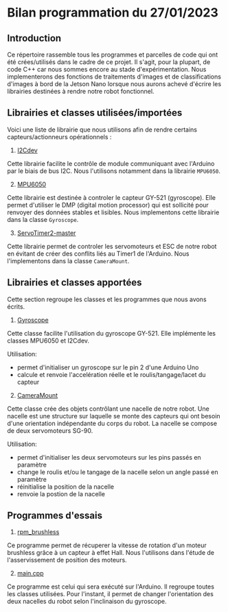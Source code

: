 # Bilan programmation du 27/01/2023

## Introduction

Ce répertoire rassemble tous les programmes et parcelles de code qui ont été crées/utilisés dans le cadre de ce projet.
Il s'agit, pour la plupart, de code C++ car nous sommes encore au stade d'expérimentation. 
Nous implementerons des fonctions de traitements d'images et de classifications d'images à bord de la Jetson Nano lorsque nous aurons achevé d'écrire les librairies destinées à rendre notre robot fonctionnel.

## Librairies et classes utilisées/importées

Voici une liste de librairie que nous utilisons afin de rendre certains capteurs/actionneurs opérationnels :

1. [I2Cdev](https://github.com/jrowberg/i2cdevlib) 

Cette librairie facilite le contrôle de module communiquant avec l'Arduino par le biais de bus I2C. Nous l'utilisons notamment dans la librairie ```MPU6050```.

2. [MPU6050](https://github.com/jrowberg/i2cdevlib/tree/master/Arduino/MPU6050)

Cette librairie est destinée à controler le capteur GY-521 (gyroscope). Elle permet d'utiliser le DMP (digital motion processor) qui est sollicité pour renvoyer des données stables et lisibles. 
Nous implementons cette librairie dans la classe ```Gyroscope```.

3. [ServoTimer2-master](https://github.com/nabontra/ServoTimer2)

Cette librairie permet de controler les servomoteurs et ESC de notre robot en évitant de créer des conflits liés au Timer1 de l'Arduino. Nous l'implementons dans la classe ```CameraMount```.

## Librairies et classes apportées

Cette section regroupe les classes et les programmes que nous avons écrits. 

1. [Gyroscope](https://github.com/RonanLc/Snoopytech/tree/main/code/lib/Gyroscope)

Cette classe facilite l'utilisation du gyroscope GY-521. Elle implémente les classes MPU6050 et I2Cdev. 

Utilisation: 
- permet d'initialiser un gyroscope sur le pin 2 d'une Arduino Uno
- calcule et renvoie l'accelération réelle et le roulis/tangage/lacet du capteur

2. [CameraMount](https://github.com/RonanLc/Snoopytech/tree/main/code/lib/CameraMount) 

Cette classe crée des objets contrôlant une nacelle de notre robot. Une nacelle est une structure sur laquelle se monte des capteurs qui ont besoin d'une orientation indépendante du corps du robot. La nacelle se compose de deux servomoteurs SG-90.

Utilisation:
- permet d'initialiser les deux servomoteurs sur les pins passés en paramètre
- change le roulis et/ou le tangage de la nacelle selon un angle passé en paramètre
- réinitialise la position de la nacelle 
- renvoie la postion de la nacelle

## Programmes d'essais

1. [rpm_brushless](https://github.com/RonanLc/Snoopytech/tree/main/code/test/rpm_brushless.ino)

Ce programme permet de récuperer la vitesse de rotation d'un moteur brushless grâce à un capteur à effet Hall. Nous l'utilisons dans l'étude de l'asservissement de position des moteurs. 

2. [main.cpp](https://github.com/RonanLc/Snoopytech/blob/main/code/src/main.cpp) 

Ce programme est celui qui sera exécuté sur l'Arduino. Il regroupe toutes les classes utilisées. 
Pour l'instant, il permet de changer l'orientation des deux nacelles du robot selon l'inclinaison du gyroscope. 

